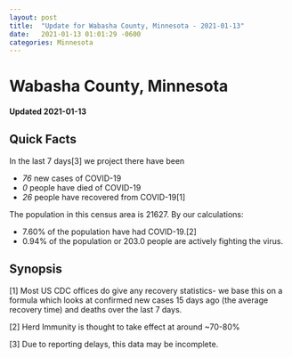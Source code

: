 ```yaml
---
layout: post
title:  "Update for Wabasha County, Minnesota - 2021-01-13"
date:   2021-01-13 01:01:29 -0600
categories: Minnesota
---
```


# Wabasha County, Minnesota
#### Updated 2021-01-13

## Quick Facts

In the last 7 days[3] we project there have been
- *76* new cases of COVID-19
- *0* people have died of COVID-19
- *26* people have recovered from COVID-19[1]

The population in this census area is 21627. By our calculations:
- 7.60% of the population have had COVID-19.[2]
- 0.94% of the population or 203.0 people are actively fighting the virus.

## Synopsis




[1] Most US CDC offices do give any recovery statistics- we base this on a formula which looks at confirmed new cases
15 days ago (the average recovery time) and deaths over the last 7 days.

[2] Herd Immunity is thought to take effect at around ~70-80%

[3] Due to reporting delays, this data may be incomplete.
 
    